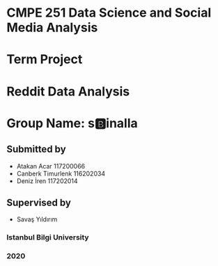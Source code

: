 
# CMPE 251 Data Science and Social Media Analysis
# Term Project
# Reddit Data Analysis
# Group Name: s🅱inalla
			
## Submitted by
- Atakan Acar 117200066
- Canberk Timurlenk 116202034
- Deniz İren 117202014



## Supervised by
- Savaş Yıldırım
### Istanbul Bilgi University
### 2020
